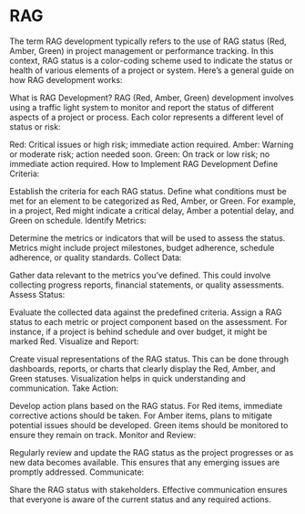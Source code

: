 # RAG

The term RAG development typically refers to the use of RAG status (Red, Amber, Green) in project management or performance tracking. In this context, RAG status is a color-coding scheme used to indicate the status or health of various elements of a project or system. Here’s a general guide on how RAG development works:

What is RAG Development?
RAG (Red, Amber, Green) development involves using a traffic light system to monitor and report the status of different aspects of a project or process. Each color represents a different level of status or risk:

Red: Critical issues or high risk; immediate action required.
Amber: Warning or moderate risk; action needed soon.
Green: On track or low risk; no immediate action required.
How to Implement RAG Development
Define Criteria:

Establish the criteria for each RAG status. Define what conditions must be met for an element to be categorized as Red, Amber, or Green. For example, in a project, Red might indicate a critical delay, Amber a potential delay, and Green on schedule.
Identify Metrics:

Determine the metrics or indicators that will be used to assess the status. Metrics might include project milestones, budget adherence, schedule adherence, or quality standards.
Collect Data:

Gather data relevant to the metrics you’ve defined. This could involve collecting progress reports, financial statements, or quality assessments.
Assess Status:

Evaluate the collected data against the predefined criteria. Assign a RAG status to each metric or project component based on the assessment. For instance, if a project is behind schedule and over budget, it might be marked Red.
Visualize and Report:

Create visual representations of the RAG status. This can be done through dashboards, reports, or charts that clearly display the Red, Amber, and Green statuses. Visualization helps in quick understanding and communication.
Take Action:

Develop action plans based on the RAG status. For Red items, immediate corrective actions should be taken. For Amber items, plans to mitigate potential issues should be developed. Green items should be monitored to ensure they remain on track.
Monitor and Review:

Regularly review and update the RAG status as the project progresses or as new data becomes available. This ensures that any emerging issues are promptly addressed.
Communicate:

Share the RAG status with stakeholders. Effective communication ensures that everyone is aware of the current status and any required actions.
